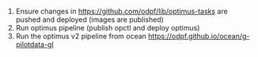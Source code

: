 1. Ensure changes in https://github.com/odpf/lib/optimus-tasks are pushed and deployed (images are published)
2. Run optimus pipeline (publish opctl and deploy optimus)
3. Run the optimus v2 pipeline from ocean https://odpf.github.io/ocean/g-pilotdata-gl
